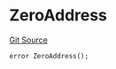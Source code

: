 # ZeroAddress
[Git Source](https://github.com/matter-labs/zksync-contracts/blob/a1506a91fd7e3b73aa6fe10caf12e32f39e26211/contracts/l2-contracts/errors/L2ContractErrors.sol)


```solidity
error ZeroAddress();
```

